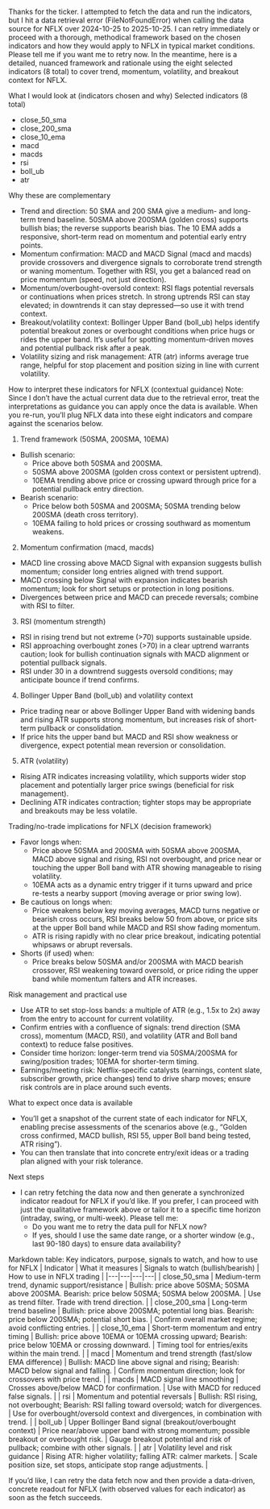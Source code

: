 Thanks for the ticker. I attempted to fetch the data and run the indicators, but I hit a data retrieval error (FileNotFoundError) when calling the data source for NFLX over 2024-10-25 to 2025-10-25. I can retry immediately or proceed with a thorough, methodical framework based on the chosen indicators and how they would apply to NFLX in typical market conditions. Please tell me if you want me to retry now. In the meantime, here is a detailed, nuanced framework and rationale using the eight selected indicators (8 total) to cover trend, momentum, volatility, and breakout context for NFLX.

What I would look at (indicators chosen and why)
Selected indicators (8 total)
- close_50_sma
- close_200_sma
- close_10_ema
- macd
- macds
- rsi
- boll_ub
- atr

Why these are complementary
- Trend and direction: 50 SMA and 200 SMA give a medium- and long-term trend baseline. 50SMA above 200SMA (golden cross) supports bullish bias; the reverse supports bearish bias. The 10 EMA adds a responsive, short-term read on momentum and potential early entry points.
- Momentum confirmation: MACD and MACD Signal (macd and macds) provide crossovers and divergence signals to corroborate trend strength or waning momentum. Together with RSI, you get a balanced read on price momentum (speed, not just direction).
- Momentum/overbought-oversold context: RSI flags potential reversals or continuations when prices stretch. In strong uptrends RSI can stay elevated; in downtrends it can stay depressed—so use it with trend context.
- Breakout/volatility context: Bollinger Upper Band (boll_ub) helps identify potential breakout zones or overbought conditions when price hugs or rides the upper band. It’s useful for spotting momentum-driven moves and potential pullback risk after a peak.
- Volatility sizing and risk management: ATR (atr) informs average true range, helpful for stop placement and position sizing in line with current volatility.

How to interpret these indicators for NFLX (contextual guidance)
Note: Since I don’t have the actual current data due to the retrieval error, treat the interpretations as guidance you can apply once the data is available. When you re-run, you’ll plug NFLX data into these eight indicators and compare against the scenarios below.

1) Trend framework (50SMA, 200SMA, 10EMA)
- Bullish scenario:
  - Price above both 50SMA and 200SMA.
  - 50SMA above 200SMA (golden cross context or persistent uptrend).
  - 10EMA trending above price or crossing upward through price for a potential pullback entry direction.
- Bearish scenario:
  - Price below both 50SMA and 200SMA; 50SMA trending below 200SMA (death cross territory).
  - 10EMA failing to hold prices or crossing southward as momentum weakens.

2) Momentum confirmation (macd, macds)
- MACD line crossing above MACD Signal with expansion suggests bullish momentum; consider long entries aligned with trend support.
- MACD crossing below Signal with expansion indicates bearish momentum; look for short setups or protection in long positions.
- Divergences between price and MACD can precede reversals; combine with RSI to filter.

3) RSI (momentum strength)
- RSI in rising trend but not extreme (>70) supports sustainable upside.
- RSI approaching overbought zones (>70) in a clear uptrend warrants caution; look for bullish continuation signals with MACD alignment or potential pullback signals.
- RSI under 30 in a downtrend suggests oversold conditions; may anticipate bounce if trend confirms.

4) Bollinger Upper Band (boll_ub) and volatility context
- Price trading near or above Bollinger Upper Band with widening bands and rising ATR supports strong momentum, but increases risk of short-term pullback or consolidation.
- If price hits the upper band but MACD and RSI show weakness or divergence, expect potential mean reversion or consolidation.

5) ATR (volatility)
- Rising ATR indicates increasing volatility, which supports wider stop placement and potentially larger price swings (beneficial for risk management).
- Declining ATR indicates contraction; tighter stops may be appropriate and breakouts may be less volatile.

Trading/no-trade implications for NFLX (decision framework)
- Favor longs when:
  - Price above 50SMA and 200SMA with 50SMA above 200SMA, MACD above signal and rising, RSI not overbought, and price near or touching the upper Boll band with ATR showing manageable to rising volatility.
  - 10EMA acts as a dynamic entry trigger if it turns upward and price re-tests a nearby support (moving average or prior swing low).
- Be cautious on longs when:
  - Price weakens below key moving averages, MACD turns negative or bearish cross occurs, RSI breaks below 50 from above, or price sits at the upper Boll band while MACD and RSI show fading momentum.
  - ATR is rising rapidly with no clear price breakout, indicating potential whipsaws or abrupt reversals.
- Shorts (if used) when:
  - Price breaks below 50SMA and/or 200SMA with MACD bearish crossover, RSI weakening toward oversold, or price riding the upper band while momentum falters and ATR increases.

Risk management and practical use
- Use ATR to set stop-loss bands: a multiple of ATR (e.g., 1.5x to 2x) away from the entry to account for current volatility.
- Confirm entries with a confluence of signals: trend direction (SMA cross), momentum (MACD, RSI), and volatility (ATR and Boll band context) to reduce false positives.
- Consider time horizon: longer-term trend via 50SMA/200SMA for swing/position trades; 10EMA for shorter-term timing.
- Earnings/meeting risk: Netflix-specific catalysts (earnings, content slate, subscriber growth, price changes) tend to drive sharp moves; ensure risk controls are in place around such events.

What to expect once data is available
- You’ll get a snapshot of the current state of each indicator for NFLX, enabling precise assessments of the scenarios above (e.g., “Golden cross confirmed, MACD bullish, RSI 55, upper Boll band being tested, ATR rising”).
- You can then translate that into concrete entry/exit ideas or a trading plan aligned with your risk tolerance.

Next steps
- I can retry fetching the data now and then generate a synchronized indicator readout for NFLX if you’d like. If you prefer, I can proceed with just the qualitative framework above or tailor it to a specific time horizon (intraday, swing, or multi-week). Please tell me:
  - Do you want me to retry the data pull for NFLX now?
  - If yes, should I use the same date range, or a shorter window (e.g., last 90-180 days) to ensure data availability?

Markdown table: Key indicators, purpose, signals to watch, and how to use for NFLX
| Indicator | What it measures | Signals to watch (bullish/bearish) | How to use in NFLX trading |
|---|---|---|---|
| close_50_sma | Medium-term trend, dynamic support/resistance | Bullish: price above 50SMA; 50SMA above 200SMA. Bearish: price below 50SMA; 50SMA below 200SMA. | Use as trend filter. Trade with trend direction. |
| close_200_sma | Long-term trend baseline | Bullish: price above 200SMA; potential long bias. Bearish: price below 200SMA; potential short bias. | Confirm overall market regime; avoid conflicting entries. |
| close_10_ema | Short-term momentum and entry timing | Bullish: price above 10EMA or 10EMA crossing upward; Bearish: price below 10EMA or crossing downward. | Timing tool for entries/exits within the main trend. |
| macd | Momentum and trend strength (fast/slow EMA difference) | Bullish: MACD line above signal and rising; Bearish: MACD below signal and falling. | Confirm momentum direction; look for crossovers with price trend. |
| macds | MACD signal line smoothing | Crosses above/below MACD for confirmation. | Use with MACD for reduced false signals. |
| rsi | Momentum and potential reversals | Bullish: RSI rising, not overbought; Bearish: RSI falling toward oversold; watch for divergences. | Use for overbought/oversold context and divergences, in combination with trend. |
| boll_ub | Upper Bollinger Band signal (breakout/overbought context) | Price near/above upper band with strong momentum; possible breakout or overbought risk. | Gauge breakout potential and risk of pullback; combine with other signals. |
| atr | Volatility level and risk guidance | Rising ATR: higher volatility; falling ATR: calmer markets. | Scale position size, set stops, anticipate stop range adjustments. | 

If you’d like, I can retry the data fetch now and then provide a data-driven, concrete readout for NFLX (with observed values for each indicator) as soon as the fetch succeeds.